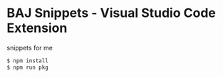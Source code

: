 # BAJ Snippets - Visual Studio Code Extension

snippets for me

```bash
$ npm install
$ npm run pkg
```
